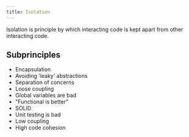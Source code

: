```yaml
---
title: Isolation
---
```


Isolation is principle by which interacting code is kept apart from other
interacting code.



## Subprinciples

* Encapsulation
* Avoiding 'leaky' abstractions
* Separation of concerns
* Loose coupling
* Global variables are bad
* "Functional is better"
* SOLID
* Unit testing is bad
* Low coupling
* High code cohesion
